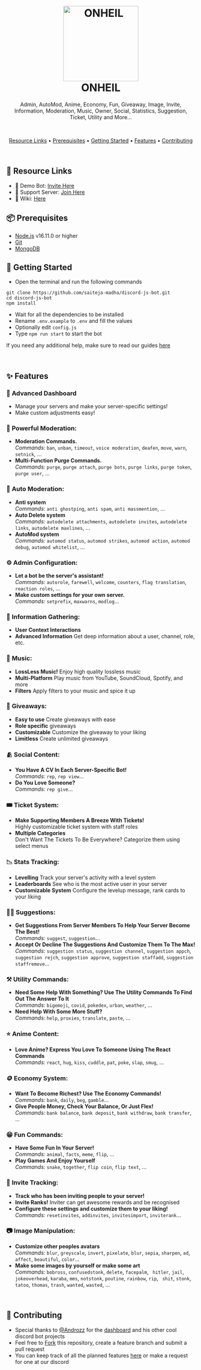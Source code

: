 <h1 align="center">
  <br>
  <a href="https://github.com/Sakamuraa"><img src="https://yt3.googleusercontent.com/m_RK-tlTnywYzMBmYzoBKObBfKZA0PRD8-tNJn77sHJUalY_0vn0OIyleotjcgVXnqktb9QJ=s900-c-k-c0x00ffffff-no-rj" height="200" alt="ONHEIL"></a>
  <br>
  ONHEIL
  <br>
</h1>

<p align="center">Admin, AutoMod, Anime, Economy, Fun, Giveaway, Image, Invite, Information, Moderation, Music, Owner, Social, Statistics, Suggestion, Ticket, Utility and More...</p>

<br>

<p align="center">
  <a href="#-resource-links">Resource Links</a>
  •
  <a href="#-prerequisites">Prerequisites</a>
  •
  <a href="#-getting-started">Getting Started</a>
  •
  <a href="#-features">Features</a>
  •
  <a href="#-contributing">Contributing</a>
</p>

<br>

## 🔗 Resource Links

- 🤖 Demo Bot: [Invite Here](https://discord.com/oauth2/authorize?client_id=1222674847461543936&permissions=8&scope=bot%20applications.commands)
- 🤝 Support Server: [Join Here](https://discord.gg/j8gw8Ur57W)
- 📖 Wiki: [Here](https://github.com/Sakamuraa/ONHEIL/wiki)

## 📦 Prerequisites

- [Node.js](https://nodejs.org/en/) v16.11.0 or higher
- [Git](https://git-scm.com/downloads)
- [MongoDB](https://www.mongodb.com)

## 🚀 Getting Started

- Open the terminal and run the following commands

```
git clone https://github.com/saiteja-madha/discord-js-bot.git
cd discord-js-bot
npm install
```

- Wait for all the dependencies to be installed
- Rename `.env.example` to `.env` and fill the values
- Optionally edit `config.js`
- Type `npm run start` to start the bot

If you need any additional help, make sure to read our guides [here](docs/additional/installation.md)

<br>

## ✨ Features

### 📡 **Advanced Dashboard**

- Manage your servers and make your server-specific settings!
- Make custom adjustments easy!

### 🛑 **Powerful Moderation:**

- **Moderation Commands.** <br /> _Commands:_ `ban`, `unban`, `timeout`, `voice moderation`, `deafen`, `move`, `warn`, `setnick`, ...
- **Multi-Function Purge Commands.** <br /> _Commands:_ `purge`, `purge attach`, `purge bots`, `purge links`, `purge token`, `purge user`, ...

### 🤖 **Auto Moderation:**

- **Anti system** <br /> _Commands:_ `anti ghostping`, `anti spam`, `anti massmention`, ...
- **Auto Delete system** <br /> _Commands:_ `autodelete attachments`, `autodelete invites`, `autodelete links`, `autodelete maxlines`, ...
- **AutoMod system** <br /> _Commands:_ `automod status`, `automod strikes`, `automod action`, `automod debug`, `automod whitelist`, ...

### ⚙️ **Admin Configuration:**

- **Let a bot be the server's assistant!** <br /> _Commands:_ `autorole`, `farewell`, `welcome`, `counters`, `flag translation`, `reaction roles`, ...
- **Make custom settings for your own server.** <br /> _Commands:_ `setprefix`, `maxwarns`, `modlog`...

### 💁 **Information Gathering:**

- **User Context Interactions**
- **Advanced Information** Get deep information about a user, channel, role, etc.

### 🎵 **Music:**

- **LossLess Music!** Enjoy high quality lossless music
- **Multi-Platform** Play music from YouTube, SoundCloud, Spotify, and more
- **Filters** Apply filters to your music and spice it up

### 🎉 **Giveaways:**

- **Easy to use** Create giveaways with ease
- **Role specific** giveaways
- **Customizable** Customize the giveaway to your liking
- **Limitless** Create unlimited giveaways

### 🫂 **Social Content:**

- **You Have A CV In Each Server-Specific Bot!** <br /> _Commands:_ `rep`, `rep view`...
- **Do You Love Someone?** <br /> _Commands:_ `rep give`...

### 🎟 **Ticket System:**

- **Make Supporting Members A Breeze With Tickets!** <br/> Highly customizable ticket system with staff roles
- **Multiple Categories** <br/> Don't Want The Tickets To Be Everywhere? Categorize them using select menus

### 📉 **Stats Tracking:**

- **Levelling** Track your server's activity with a level system
- **Leaderboards** See who is the most active user in your server
- **Customizable System** Configure the levelup message, rank cards to your liking

### 🙋‍♂️ **Suggestions:**

- **Get Suggestions From Server Members To Help Your Server Become The Best!** <br /> _Commands:_ `suggest`, `suggestion`...
- **Accept Or Decline The Suggestions And Customize Them To The Max!** <br /> _Commands:_ `suggestion status`, `suggestion channel`, `suggestion appch`, `suggestion rejch`, `suggestion approve`, `suggestion staffadd`, `suggestion staffremove`...

### ⚒️ **Utility Commands:**

- **Need Some Help With Something? Use The Utility Commands To Find Out The Answer To It** <br /> _Commands:_ `bigemoji`, `covid`, `pokedex`, `urban`, `weather`, ...
- **Need Help With Some More Stuff?** <br /> _Commands:_ `help`, `proxies`, `translate`, `paste`, ...

### ⭐ **Anime Content:**

- **Love Anime? Express You Love To Someone Using The React Commands** <br /> _Commands:_ `react`, `hug`, `kiss`, `cuddle`, `pat`, `poke`, `slap`, `smug`, ...

### 🪙 **Economy System:**

- **Want To Become Richest? Use The Economy Commands!** <br /> _Commands:_ `bank`, `daily`, `beg`, `gamble`...
- **Give People Money, Check Your Balance, Or Just Flex!** <br /> _Commands:_ `bank balance`, `bank deposit`, `bank withdraw`, `bank transfer`, ...

### 😁 **Fun Commands:**

- **Have Some Fun In Your Server!** <br /> _Commands:_ `animal`, `facts`, `meme`, `flip`, ...
- **Play Games And Enjoy Yourself** <br /> _Commands:_ `snake`, `together`, `flip coin`, `flip text`, ...

### 📨 **Invite Tracking:**

- **Track who has been inviting people to your server!**
- **Invite Ranks!** Inviter can get awesome rewards and be recognised
- **Configure these settings and customize them to your liking!** <br /> _Commands:_ `resetinvites`, `addinvites`, `invitesimport`, `inviterank`...

### 📷 **Image Manipulation:**

- **Customize other peoples avatars** <br /> _Commands:_ `blur`, `greyscale`, `invert`, `pixelate`, `blur`, `sepia`, `sharpen`, `ad`, `affect`, `beautiful`, `color`...
- **Make some images by yourself or make some art** <br /> _Commands:_ `bobross`, `confusedstonk`, `delete`, `facepalm`, ` hitler`, `jail`, `jokeoverhead`, `karaba`, `mms`, `notstonk`, `poutine`, `rainbow`, `rip`, ` shit`, `stonk`, `tatoo`, `thomas`, `trash`, `wanted`, `wasted`, ...

<br>

## 🤝 Contributing

- Special thanks to [@Androzz](https://github.com/Androz2091/AtlantaBot) for the [dashboard](https://github.com/Androz2091/AtlantaBot) and his other cool discord bot projects
- Feel free to [Fork](https://github.com/Sakamuraa/ONHEIL/fork) this repository, create a feature branch and submit a pull request
- You can keep track of all the planned features [here](https://github.com/Sakamuraa/ONHEIL/projects) or make a request for one at our discord
